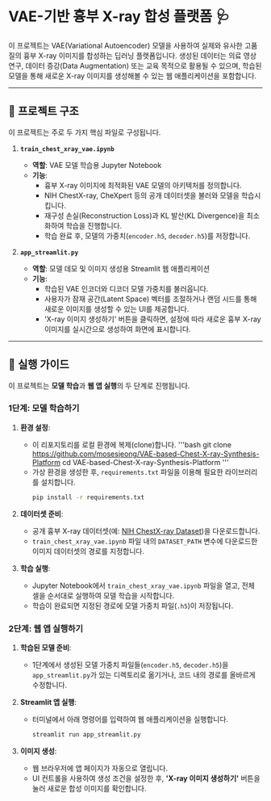 # VAE-기반 흉부 X-ray 합성 플랫폼 🩺

이 프로젝트는 VAE(Variational Autoencoder) 모델을 사용하여 실제와 유사한 고품질의 흉부 X-ray 이미지를 합성하는 딥러닝 플랫폼입니다. 생성된 데이터는 의료 영상 연구, 데이터 증강(Data Augmentation) 또는 교육 목적으로 활용될 수 있으며, 학습된 모델을 통해 새로운 X-ray 이미지를 생성해볼 수 있는 웹 애플리케이션을 포함합니다.

---

## 📁 프로젝트 구조

이 프로젝트는 주로 두 가지 핵심 파일로 구성됩니다.

1.  **`train_chest_xray_vae.ipynb`**
    * **역할**: VAE 모델 학습용 Jupyter Notebook
    * **기능**:
        * 흉부 X-ray 이미지에 최적화된 VAE 모델의 아키텍처를 정의합니다.
        * NIH ChestX-ray, CheXpert 등의 공개 데이터셋을 불러와 모델을 학습시킵니다.
        * 재구성 손실(Reconstruction Loss)과 KL 발산(KL Divergence)을 최소화하여 학습을 진행합니다.
        * 학습 완료 후, 모델의 가중치(`encoder.h5`, `decoder.h5`)를 저장합니다.

2.  **`app_streamlit.py`**
    * **역할**: 모델 데모 및 이미지 생성용 Streamlit 웹 애플리케이션
    * **기능**:
        * 학습된 VAE 인코더와 디코더 모델 가중치를 불러옵니다.
        * 사용자가 잠재 공간(Latent Space) 벡터를 조절하거나 랜덤 시드를 통해 새로운 이미지를 생성할 수 있는 UI를 제공합니다.
        * 'X-ray 이미지 생성하기' 버튼을 클릭하면, 설정에 따라 새로운 흉부 X-ray 이미지를 실시간으로 생성하여 화면에 표시합니다.

---

## 🚀 실행 가이드

이 프로젝트는 **모델 학습**과 **웹 앱 실행**의 두 단계로 진행됩니다.

### **1단계: 모델 학습하기**

1.  **환경 설정**:
    * 이 리포지토리를 로컬 환경에 복제(clone)합니다.
      '''bash
      git clone https://github.com/mosesjeong/VAE-based-Chest-X-ray-Synthesis-Platform
      cd VAE-based-Chest-X-ray-Synthesis-Platform
      '''
    * 가상 환경을 생성한 후, `requirements.txt` 파일을 이용해 필요한 라이브러리를 설치합니다.
        ```bash
        pip install -r requirements.txt
        ```

2.  **데이터셋 준비**:
    * 공개 흉부 X-ray 데이터셋(예: [NIH ChestX-ray Dataset](https://nihcc.app.box.com/v/ChestXray-NIHCC))을 다운로드합니다.
    * `train_chest_xray_vae.ipynb` 파일 내의 `DATASET_PATH` 변수에 다운로드한 이미지 데이터셋의 경로를 지정합니다.

3.  **학습 실행**:
    * Jupyter Notebook에서 `train_chest_xray_vae.ipynb` 파일을 열고, 전체 셀을 순서대로 실행하여 모델 학습을 시작합니다.
    * 학습이 완료되면 지정된 경로에 모델 가중치 파일(`.h5`)이 저장됩니다.

### **2단계: 웹 앱 실행하기**

1.  **학습된 모델 준비**:
    * 1단계에서 생성된 모델 가중치 파일들(`encoder.h5`, `decoder.h5`)을 `app_streamlit.py`가 있는 디렉토리로 옮기거나, 코드 내의 경로를 올바르게 수정합니다.

2.  **Streamlit 앱 실행**:
    * 터미널에서 아래 명령어를 입력하여 웹 애플리케이션을 실행합니다.
        ```bash
        streamlit run app_streamlit.py
        ```

3.  **이미지 생성**:
    * 웹 브라우저에 앱 페이지가 자동으로 열립니다.
    * UI 컨트롤을 사용하여 생성 조건을 설정한 후, **'X-ray 이미지 생성하기'** 버튼을 눌러 새로운 합성 이미지를 확인합니다.
